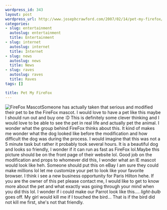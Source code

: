 ```yaml
--- 
wordpress_id: 343
layout: post
wordpress_url: http://www.josephcrawford.com/2007/02/14/pet-my-firefox/
categories: 
- slug: entertainment
  autoslug: entertainment
  title: Entertainment
- slug: internet
  autoslug: internet
  title: Internet
- slug: news
  autoslug: news
  title: News
- slug: raves
  autoslug: raves
  title: Raves
tags: []

title: Pet My FireFox
---
```

![FireFox Mascot](http://www.josephcrawford.com/wp-content/uploads/2007/02/firefox.jpg)Someone has actually taken that serious and modified their pet to be the FireFox mascot.  I would love to have a pet like this maybe I should run out and buy one :D  This is definitely some clever thinking and I would love to be able to see the pet in real life and actually pet the animal.  I wonder what the group behind FireFox thinks about this.  It kind of makes me wonder what the dog looked like before the modification and how difficult the dog was during the process.  I would imagine that this was not a 5 minute task but rather it probably took several hours.  It is a beautiful dog and looks so friendly, I wonder if it can run as fast as FireFox lol.Maybe this picture should be on the front page of their website lol.  Good job on the modification and props to whomever did this, I wonder what an IE mascot would look like heh.  Someone should put this on eBay I am sure they could make millions lol let me customize your pet to look like your favorite browser.  I think i see a new business opportunity for Paris Hilton hehe.  If you are the owner of this pet please contact me, I would like to get to know more about the pet and what exactly was going through your mind when you did this lol.  I wonder if i could make our Parrot look like this.... *light-bulb* goes off.  My girl would kill me if I touched the bird...  That is if the bird did not kill me first, she's not that friendly.
